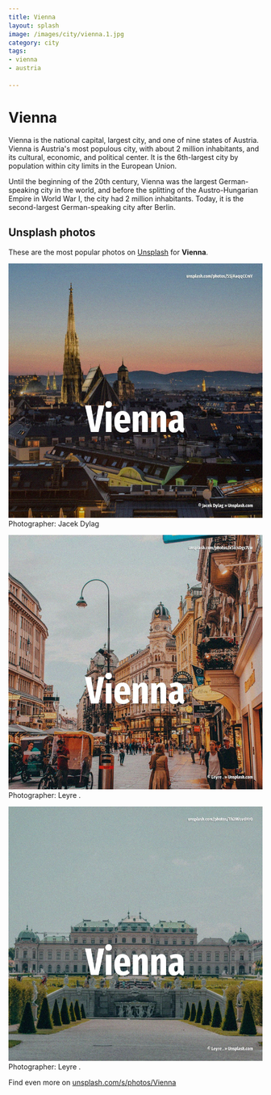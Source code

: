 ```yaml
---
title: Vienna
layout: splash
image: /images/city/vienna.1.jpg
category: city
tags:
- vienna
- austria

---
```

# Vienna

Vienna  is the national capital, largest city, and one of nine states of Austria.
Vienna is Austria's most populous city, with about 2 million inhabitants, and its cultural, 
economic, and political center.
It is the 6th-largest city by population within city limits in the European Union.

Until the beginning of the 20th century, Vienna was the largest German-speaking city in the world, 
and before the splitting of the Austro-Hungarian Empire in World War I, the city had 2 million 
inhabitants.
Today, it is the second-largest German-speaking city after Berlin.

 
## Unsplash photos
These are the most popular photos on [Unsplash](https://unsplash.com) for **Vienna**.
 
![Vienna](/images/city/vienna.1.jpg)
Photographer:  Jacek Dylag
 
![Vienna](/images/city/vienna.2.jpg)
Photographer:  Leyre .
 
![Vienna](/images/city/vienna.3.jpg)
Photographer:  Leyre .
 
Find even more on [unsplash.com/s/photos/Vienna](https://unsplash.com/s/photos/Vienna)
 
